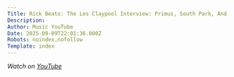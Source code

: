 ```yaml
---
Title: Rick Beato: The Les Claypool Interview: Primus, South Park, And The Art Of Weird Bass
Description: 
Author: Music YouTube
Date: 2025-09-09T22:01:36.000Z
Robots: noindex,nofollow
Template: index
---
```

<p><em>Watch on <a href="https://www.youtube.com/watch?v=YDdHdKtD-uM" rel="noopener noreferrer">YouTube</a></em></p>

